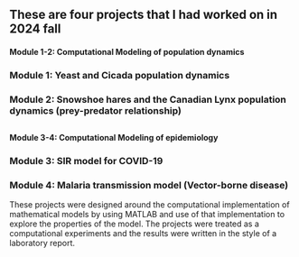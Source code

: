 ## These are four projects that I had worked on in 2024 fall

#### Module 1-2: Computational Modeling of population dynamics
### Module 1: Yeast and Cicada population dynamics
### Module 2: Snowshoe hares and the Canadian Lynx population dynamics (prey-predator relationship)

##
#### Module 3-4: Computational Modeling of epidemiology
### Module 3: SIR model for COVID-19
### Module 4: Malaria transmission model (Vector-borne disease)

 These projects were designed around the computational implementation of mathematical models by using MATLAB and use of that implementation to explore the properties of the model. The projects were treated as a computational experiments and the results were written in the style of a laboratory report.
